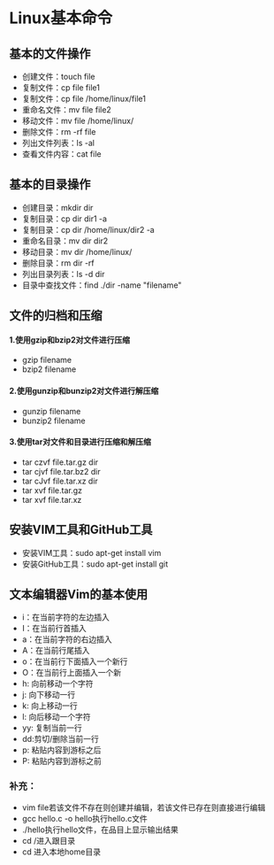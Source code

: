 # Linux基本命令

## 基本的文件操作

* 创建文件：touch  file
* 复制文件：cp file file1
* 复制文件：cp file  /home/linux/file1
* 重命名文件：mv file file2
* 移动文件：mv file  /home/linux/
* 删除文件：rm  -rf file
* 列出文件列表：ls -al  
* 查看文件内容：cat  file

## 基本的目录操作

* 创建目录：mkdir dir
* 复制目录：cp dir   dir1  -a
* 复制目录：cp dir   /home/linux/dir2  -a
* 重命名目录：mv dir  dir2
* 移动目录：mv dir  /home/linux/
* 删除目录：rm  dir  -rf
* 列出目录列表：ls -d  dir
* 目录中查找文件：find  ./dir  -name  "filename"

## 文件的归档和压缩

#### 1.使用gzip和bzip2对文件进行压缩
* gzip  filename
* bzip2  filename
#### 2.使用gunzip和bunzip2对文件进行解压缩
* gunzip filename
* bunzip2  filename
#### 3.使用tar对文件和目录进行压缩和解压缩
* tar czvf  file.tar.gz dir
* tar cjvf  file.tar.bz2 dir
* tar cJvf  file.tar.xz  dir
* tar xvf  file.tar.gz
* tar xvf  file.tar.xz

## 安装VIM工具和GitHub工具

* 安装VIM工具：sudo apt-get install vim
* 安装GitHub工具：sudo apt-get install git

## 文本编辑器Vim的基本使用

* i：在当前字符的左边插入
* I：在当前行首插入
* a：在当前字符的右边插入
* A：在当前行尾插入
* o：在当前行下面插入一个新行
* O：在当前行上面插入一个新
* h: 向前移动一个字符
* j: 向下移动一行
* k: 向上移动一行
* l: 向后移动一个字符
* yy: 复制当前一行
* dd:剪切/删除当前一行
* p: 粘贴内容到游标之后
* P: 粘贴内容到游标之前
 
 ### 补充：
 
 * vim file若该文件不存在则创建并编辑，若该文件已存在则直接进行编辑
 * gcc hello.c -o hello执行hello.c文件
 * ./hello执行hello文件，在品目上显示输出结果
 * cd /进入跟目录
 * cd 进入本地home目录
